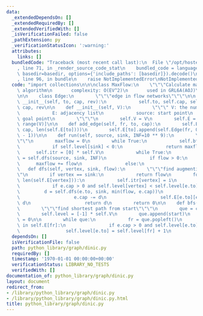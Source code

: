 ```yaml
---
data:
  _extendedDependsOn: []
  _extendedRequiredBy: []
  _extendedVerifiedWith: []
  _isVerificationFailed: false
  _pathExtension: py
  _verificationStatusIcon: ':warning:'
  attributes:
    links: []
  bundledCode: "Traceback (most recent call last):\n  File \"/opt/hostedtoolcache/Python/3.9.1/x64/lib/python3.9/site-packages/onlinejudge_verify/documentation/build.py\"\
    , line 71, in _render_source_code_stat\n    bundled_code = language.bundle(stat.path,\
    \ basedir=basedir, options={'include_paths': [basedir]}).decode()\n  File \"/opt/hostedtoolcache/Python/3.9.1/x64/lib/python3.9/site-packages/onlinejudge_verify/languages/python.py\"\
    , line 96, in bundle\n    raise NotImplementedError\nNotImplementedError\n"
  code: "import collections\n\n\nclass MaxFlow:\n    \"\"\"Calculate max flow by Dinic's\
    \ algorithm\n       complexity: O(EV^2)\n       used in GRL6A(AOJ)\n    \"\"\"\
    \n\n    class Edge:\n        \"\"\"edge in flow networks\"\"\"\n\n        def\
    \ __init__(self, to, cap, rev):\n            self.to, self.cap, self.rev = to,\
    \ cap, rev\n\n    def __init__(self, V):\n        \"\"\" V: the number of vertexes\n\
    \            E: adjacency list\n            source: start point\n            sink:\
    \ goal point\n        \"\"\"\n        self.V = V\n        self.E = [[] for _ in\
    \ range(V)]\n\n    def add_edge(self, fr, to, cap):\n        self.E[fr].append(self.Edge(to,\
    \ cap, len(self.E[to])))\n        self.E[to].append(self.Edge(fr, 0, len(self.E[fr])\
    \ - 1))\n\n    def run(self, source, sink, INF=10 ** 9):\n        \"\"\"find max-flow\"\
    \"\"\n        maxflow = 0\n        while True:\n            self.bfs(source)\n\
    \            if self.level[sink] < 0:\n                return maxflow\n      \
    \      self.itr = [0] * self.V\n            while True:\n                flow\
    \ = self.dfs(source, sink, INF)\n                if flow > 0:\n              \
    \      maxflow += flow\n                else:\n                    break\n\n \
    \   def dfs(self, vertex, sink, flow):\n        \"\"\"find augmenting path\"\"\
    \"\n        if vertex == sink:\n            return flow\n        for i in range(self.itr[vertex],\
    \ len(self.E[vertex])):\n            self.itr[vertex] = i\n            e = self.E[vertex][i]\n\
    \            if e.cap > 0 and self.level[vertex] < self.level[e.to]:\n       \
    \         d = self.dfs(e.to, sink, min(flow, e.cap))\n                if d > 0:\n\
    \                    e.cap -= d\n                    self.E[e.to][e.rev].cap +=\
    \ d\n                    return d\n        return 0\n\n    def bfs(self, start):\n\
    \        \"\"\"find shortest path from start\"\"\"\n        que = collections.deque()\n\
    \        self.level = [-1] * self.V\n        que.append(start)\n        self.level[start]\
    \ = 0\n\n        while que:\n            fr = que.popleft()\n            for e\
    \ in self.E[fr]:\n                if e.cap > 0 and self.level[e.to] < 0:\n   \
    \                 self.level[e.to] = self.level[fr] + 1\n                    que.append(e.to)\n"
  dependsOn: []
  isVerificationFile: false
  path: python_library/graph/dinic.py
  requiredBy: []
  timestamp: '1970-01-01 00:00:00+00:00'
  verificationStatus: LIBRARY_NO_TESTS
  verifiedWith: []
documentation_of: python_library/graph/dinic.py
layout: document
redirect_from:
- /library/python_library/graph/dinic.py
- /library/python_library/graph/dinic.py.html
title: python_library/graph/dinic.py
---
```

